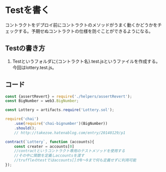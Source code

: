 # Testを書く
コントラクトをデプロイ前にコントラクトのメソッドがうまく動くかどうかをチェックする。予期せぬコントラクトの仕様を防ぐことができるようになる。

## Testの書き方
1. Testというフォルダに{コントラクト名}.test.jsというファイルを作成する。今回はlottery.test.js。

## コード
```javascript
const {assertRevert} = require('./helpers/assertRevert');
const BigNumber = web3.BigNumber;

const Lottery = artifacts.require('Lottery.sol');

require('chai')
    .use(require('chai-bignumber')(BigNumber))
    .should();
    // http://takezoe.hatenablog.com/entry/20140129/p1

contract(`Lottery`, function (accounts){
    const creater = accounts[0]
    //contractというコントラクト専用のテストメソッドを使用する
    //その中に関数を定義しaccountsを渡す
    //truffleのtestではaccounts[]が0〜9まで何も定義せずに利用可能
});
```